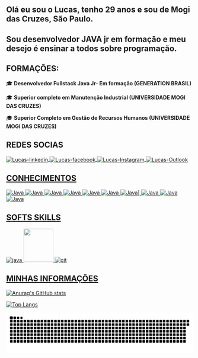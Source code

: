 ## **Olá eu sou o Lucas, tenho 29 anos e sou de Mogi das Cruzes, São Paulo.**

## **Sou desenvolvedor JAVA jr em formação e meu desejo é ensinar a todos sobre programação.**

## **FORMAÇÕES:**

🎓  **Desenvolvedor Fullstack Java Jr- Em formação (GENERATION BRASIL)**

🎓  **Superior completo em Manutenção Industrial (UNIVERSIDADE MOGI DAS CRUZES)**

🎓  **Superior Completo em Gestão de Recursos Humanos (UNIVERSIDADE MOGI DAS CRUZES)**

## **REDES SOCIAS**

<a href="https://www.linkedin.com/in/lucas-silva-3001289b/" target="_blank">
<img align="center" alt="Lucas-linkedin" height="60" width="70" src="https://user-images.githubusercontent.com/86319074/127416561-5c812fe9-94cf-41b8-9923-b376e12c3c8f.gif"
style="max-width:100%;">
</a>

<a href="https://www.facebook.com/profile.php?id=100003102027302" target="_blank">
<img align="center" alt="Lucas-facebook" height="60" width="70" src="https://user-images.githubusercontent.com/86309634/128071349-5ebe1067-482d-4cfd-8879-2cf14ffd4791.gif"
style="max-width:100%;">
</a>

<a href="https://www.instagram.com/luketof/" target="_blank">
<img align="center" alt="Lucas-Instagram" height="60" width="70" src="https://user-images.githubusercontent.com/86309634/128071854-5e13f033-df85-4dd1-be55-6c10a465988d.gif"                                                                 
style="max-width:100%;">
</a>

<a href="https://outlook.live.com/mail/0" target="_blank">
<img align="center" alt="Lucas-Outlook" height="60" width="70" src="https://user-images.githubusercontent.com/86309634/128076155-80396622-dae4-448c-9cca-830cac47a0fa.png"
style="max-width:100%;">
</img>


## **CONHECIMENTOS**

<img alt="Java" src="https://img.shields.io/badge/java-%23ED8B00.svg?style=for-the-badge&logo=java&logoColor=white"/>
<img alt="Java" src="https://img.shields.io/badge/HTML5-E34F26?style=for-the-badge&logo=html5&logoColor=white"/>
<img alt="Java" src="https://img.shields.io/badge/CSS3-1572B6?style=for-the-badge&logo=css3&logoColor=white"/>
<img alt="Java" src="https://img.shields.io/badge/JavaScript-323330?style=for-the-badge&logo=javascript&logoColor=F7DF1E"/>
<img alt="Java" src="https://img.shields.io/badge/Angular-DD0031?style=for-the-badge&logo=angular&logoColor=white"/>
<img alt="Java" src="https://img.shields.io/badge/Bootstrap-563D7C?style=for-the-badge&logo=bootstrap&logoColor=white"/>
<img alt="Java" src="https://img.shields.io/badge/Spring-6DB33F?style=for-the-badge&logo=spring&logoColor=white"/>]
<img alt="Java" src="https://img.shields.io/badge/MySQL-00000F?style=for-the-badge&logo=mysql&logoColor=white"/>
<img alt="Java" src="https://img.shields.io/badge/Microsoft_Office-D83B01?style=for-the-badge&logo=microsoft-office&logoColor=white"/>
<img alt="Java" src="https://img.shields.io/badge/Stack_Overflow-FE7A16?style=for-the-badge&logo=stack-overflow&logoColor=white"/>

## **SOFTS SKILLS**
<img src="https://user-images.githubusercontent.com/86319074/127417170-dec4634c-c792-424f-bdf2-57581715af4a.gif" alt="java" width="80" height="90" style="max-
  width:100%;"></img>
  <img src="https://user-images.githubusercontent.com/86319074/127417329-a64735cf-8db2-49f7-aeb2-5642b8e35814.gif" width="80" height="90" style="max-
  width:100%;"></img>
   <img src="https://cdn.jsdelivr.net/gh/devicons/devicon/icons/git/git-original.svg" alt="git" width="80" height="90" style="max-
  width:100%;"></img>
  
  ## **MINHAS INFORMAÇÕES**
  ![Anurag's GitHub stats](https://github-readme-stats.vercel.app/api?username=Lucas0092&theme=great-gatsby&show_icons=true)
  
  [![Top Langs](https://github-readme-stats.vercel.app/api/top-langs/?username=Lucas0092&theme=great-gatsby&layout=compact)](https://github.com/anuraghazra/github-readme-stats)

  
  ![Snake animation](https://github.com/Lucas0092/Lucas0092/blob/output/github-contribution-grid-snake.svg)
  
  
